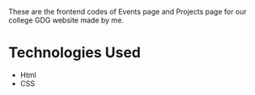 These are the frontend codes of Events page and Projects page for our college GDG website made by me.
# Technologies Used
- Html
- CSS
